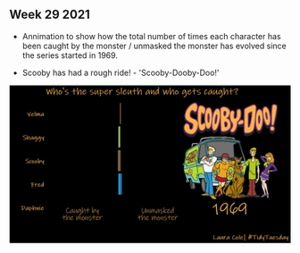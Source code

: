 ## Week 29 2021

* Annimation to show how the total number of times each character has been caught by the monster / unmasked the monster has evolved since the series started in 1969.

* Scooby has had a rough ride! - 'Scooby-Dooby-Doo!'

![Scooby Doo](https://github.com/LauraCole2445/TidyTuesday/blob/master/Scooby_Doo/scooby_caught_v_unmasked.gif)
